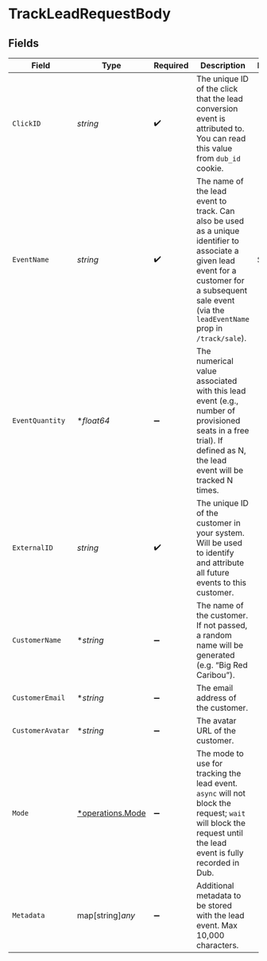 # TrackLeadRequestBody


## Fields

| Field                                                                                                                                                                                                    | Type                                                                                                                                                                                                     | Required                                                                                                                                                                                                 | Description                                                                                                                                                                                              | Example                                                                                                                                                                                                  |
| -------------------------------------------------------------------------------------------------------------------------------------------------------------------------------------------------------- | -------------------------------------------------------------------------------------------------------------------------------------------------------------------------------------------------------- | -------------------------------------------------------------------------------------------------------------------------------------------------------------------------------------------------------- | -------------------------------------------------------------------------------------------------------------------------------------------------------------------------------------------------------- | -------------------------------------------------------------------------------------------------------------------------------------------------------------------------------------------------------- |
| `ClickID`                                                                                                                                                                                                | *string*                                                                                                                                                                                                 | :heavy_check_mark:                                                                                                                                                                                       | The unique ID of the click that the lead conversion event is attributed to. You can read this value from `dub_id` cookie.                                                                                |                                                                                                                                                                                                          |
| `EventName`                                                                                                                                                                                              | *string*                                                                                                                                                                                                 | :heavy_check_mark:                                                                                                                                                                                       | The name of the lead event to track. Can also be used as a unique identifier to associate a given lead event for a customer for a subsequent sale event (via the `leadEventName` prop in `/track/sale`). | Sign up                                                                                                                                                                                                  |
| `EventQuantity`                                                                                                                                                                                          | **float64*                                                                                                                                                                                               | :heavy_minus_sign:                                                                                                                                                                                       | The numerical value associated with this lead event (e.g., number of provisioned seats in a free trial). If defined as N, the lead event will be tracked N times.                                        |                                                                                                                                                                                                          |
| `ExternalID`                                                                                                                                                                                             | *string*                                                                                                                                                                                                 | :heavy_check_mark:                                                                                                                                                                                       | The unique ID of the customer in your system. Will be used to identify and attribute all future events to this customer.                                                                                 |                                                                                                                                                                                                          |
| `CustomerName`                                                                                                                                                                                           | **string*                                                                                                                                                                                                | :heavy_minus_sign:                                                                                                                                                                                       | The name of the customer. If not passed, a random name will be generated (e.g. “Big Red Caribou”).                                                                                                       |                                                                                                                                                                                                          |
| `CustomerEmail`                                                                                                                                                                                          | **string*                                                                                                                                                                                                | :heavy_minus_sign:                                                                                                                                                                                       | The email address of the customer.                                                                                                                                                                       |                                                                                                                                                                                                          |
| `CustomerAvatar`                                                                                                                                                                                         | **string*                                                                                                                                                                                                | :heavy_minus_sign:                                                                                                                                                                                       | The avatar URL of the customer.                                                                                                                                                                          |                                                                                                                                                                                                          |
| `Mode`                                                                                                                                                                                                   | [*operations.Mode](../../models/operations/mode.md)                                                                                                                                                      | :heavy_minus_sign:                                                                                                                                                                                       | The mode to use for tracking the lead event. `async` will not block the request; `wait` will block the request until the lead event is fully recorded in Dub.                                            |                                                                                                                                                                                                          |
| `Metadata`                                                                                                                                                                                               | map[string]*any*                                                                                                                                                                                         | :heavy_minus_sign:                                                                                                                                                                                       | Additional metadata to be stored with the lead event. Max 10,000 characters.                                                                                                                             |                                                                                                                                                                                                          |